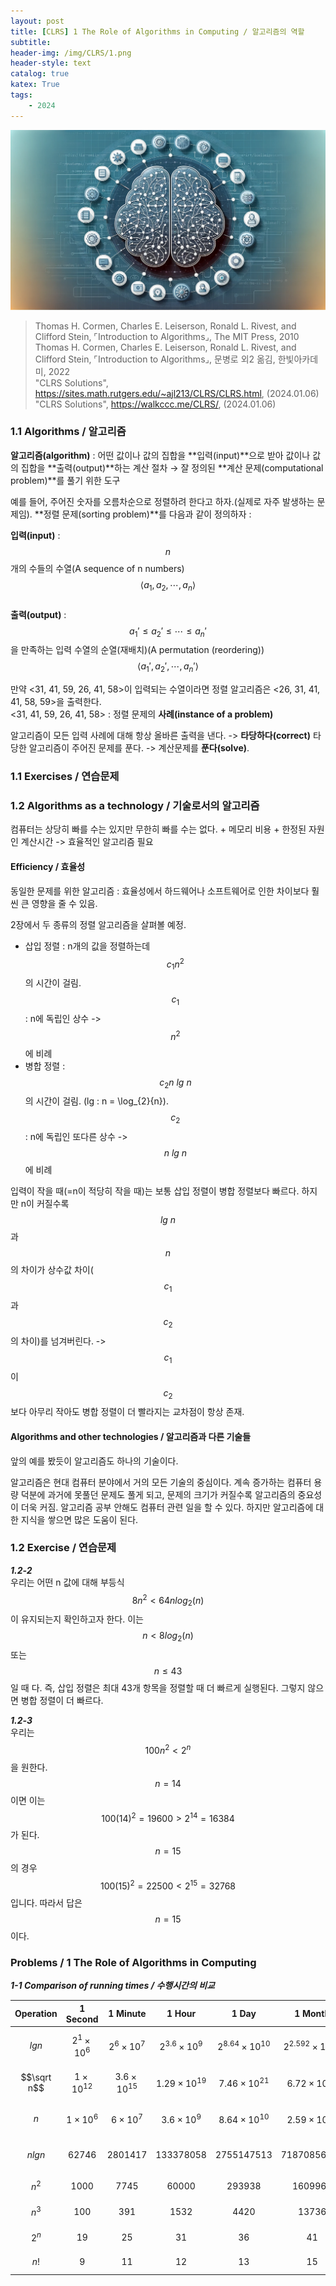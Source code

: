```yaml
---
layout: post
title: [CLRS] 1 The Role of Algorithms in Computing / 알고리즘의 역할
subtitle: 
header-img: /img/CLRS/1.png
header-style: text
catalog: true
katex: True
tags:
	- 2024
---
```


![Alt text](/img/CLRS/1.png)   

>  Thomas H. Cormen, Charles E. Leiserson, Ronald L. Rivest, and Clifford Stein, ⌜Introduction to Algorithms⌟, The MIT Press, 2010   
> Thomas H. Cormen, Charles E. Leiserson, Ronald L. Rivest, and Clifford Stein, ⌜Introduction to Algorithms⌟, 문병로 외2 옮김, 한빛아카데미, 2022   
> "CLRS Solutions", https://sites.math.rutgers.edu/~ajl213/CLRS/CLRS.html, (2024.01.06)   
> "CLRS Solutions", https://walkccc.me/CLRS/, (2024.01.06)   


### 1.1 Algorithms / 알고리즘
**알고리즘(algorithm)** : 어떤 값이나 값의 집합을 **입력(input)**으로 받아 값이나 값의 집합을 **출력(output)**하는 계산 절차 → 잘 정의된 **계산 문제(computational problem)**를 풀기 위한 도구   

예를 들어, 주어진 숫자를 오름차순으로 정렬하려 한다고 하자.(실제로 자주 발생하는 문제임). **정렬 문제(sorting problem)**를 다음과 같이 정의하자 :   

**입력(input)** : $$n$$ 개의 수들의 수열(A sequence of n numbers) $$\langle a_1, a_2, \cdots ,a_n  \rangle$$   
**출력(output)** : $$a_1' \leq a_2' \leq \cdots \leq a_n'$$을 만족하는 입력 수열의 순열(재배치)(A permutation (reordering)) $$\langle a_1', a_2', \cdots ,a_n'  \rangle$$   

만약 <31, 41, 59, 26, 41, 58>이 입력되는 수열이라면 정렬 알고리즘은 <26, 31, 41, 41, 58, 59>을 출력한다.   
<31, 41, 59, 26, 41, 58> : 정렬 문제의 **사례(instance of a problem)**   

알고리즘이 모든 입력 사례에 대해 항상 올바른 출력을 낸다. -> **타당하다(correct)**
타당한 알고리즘이 주어진 문제를 푼다. -> 계산문제를 **푼다(solve)**.   


### 1.1 Exercises / 연습문제


### 1.2 Algorithms as a technology / 기술로서의 알고리즘
컴퓨터는 상당히 빠를 수는 있지만 무한히 빠를 수는 없다. + 메모리 비용 + 한정된 자원인 계산시간 -> 효율적인 알고리즘 필요

#### Efficiency / 효율성
동일한 문제를 위한 알고리즘 : 효율성에서 하드웨어나 소프트웨어로 인한 차이보다 훨씬 큰 영향을 줄 수 있음.   

2장에서 두 종류의 정렬 알고리즘을 살펴볼 예정.
* 삽입 정렬 : n개의 값을 정렬하는데 $$c_1 n^2$$의 시간이 걸림. $$c_1$$ : n에 독립인 상수 -> $$n^2$$에 비례   
* 병합 정렬 : $$c_2 n\:lg \: n$$의 시간이 걸림. (lg \: n = \log_{2}{n}). $$c_2$$ : n에 독립인 또다른 상수 -> $$n\:lg \: n$$에 비례   

입력이 작을 때(=n이 적당히 작을 때)는 보통 삽입 정렬이 병합 정렬보다 빠르다. 하지만 n이 커질수록 $$lg \: n$$과 $$n$$의 차이가 상수값 차이($$c_1$$과 $$c_2$$의 차이)를 넘겨버린다. -> $$c_1$$이 $$c_2$$보다 아무리 작아도 병합 정렬이 더 빨라지는 교차점이 항상 존재.   

#### Algorithms and other technologies / 알고리즘과 다른 기술들
앞의 예를 봤듯이 알고리즘도 하나의 기술이다.

알고리즘은 현대 컴퓨터 분야에서 거의 모든 기술의 중심이다. 계속 증가하는 컴퓨터 용량 덕분에 과거에 못풀던 문제도 풀게 되고, 문제의 크기가 커질수록 알고리즘의 중요성이 더욱 커짐. 알고리즘 공부 안해도 컴퓨터 관련 일을 할 수 있다. 하지만 알고리즘에 대한 지식을 쌓으면 많은 도움이 된다.

### 1.2 Exercise / 연습문제

***1.2-2***   
우리는 어떤 n 값에 대해 부등식 $$8n^2 < 64n log_2(n)$$이 유지되는지 확인하고자 한다. 이는 $$n < 8 log_2 (n)$$ 또는 $$n ≤ 43$$일 때 다. 즉, 삽입 정렬은 최대 43개 항목을 정렬할 때 더 빠르게 실행된다. 그렇지 않으면 병합 정렬이 더 빠르다.   


***1.2-3***   
우리는 $$100n^2 < 2^n$$을 원한다. $$n = 14$$이면 이는 $$100(14)^2 =
19600 > 2^{14} = 16384$$가 된다. $$n = 15$$의 경우 $$100(15)^2 = 22500 < 2^{15} = 32768$$입니다. 따라서 답은 $$n = 15$$이다.   


### Problems / 1 The Role of Algorithms in Computing

***1-1 Comparison of running times / 수행시간의 비교***

| Operation | 1 Second | 1 Minute | 1 Hour | 1 Day | 1 Month | 1 Year | 1 Century |
|:-----------:|:----------:|:----------:|:--------:|:-------:|:---------:|:--------:|:-----------:|
| $$lg n$$      | $$2^1×10^6$$ | $$2^6×10^7$$ | $$2^{3.6}×10^9$$ | $$2^{8.64} × 10^{10}$$ | $$2^{2.592} × 10^{12}$$ | $$2^{3.1536}×10^{13}$$ | $$2^{3.15576}×10^{15}$$ |
| $$\sqrt n$$        | $$1×10^{12}$$  | $$3.6×10^{15}$$ | $$1.29×10^{19}$$ | $$7.46×10^{21}$$ | $$6.72×10^{24}$$ | $$9.95×10^{26}$$ | $$9.96×10^{30}$$ |
| $$n$$         | $$1×10^6$$   | $$6×10^7$$    | $$3.6×10^9$$  | $$8.64×10^{10}$$ | $$2.59×10^{12}$$ | $$3.15×10^{13}$$ | $$3.16×10^{15}$$ |
| $$n lg n$$    | $$62746$$    | $$2801417$$   | $$133378058$$ | $$2755147513$$ | $$71870856404$$ | $$797633893349$$ | $$6.86×10^{13}$$ |
| $$n^2$$       | $$1000$$     | $$7745$$      | $$60000$$    | $$293938$$    | $$1609968$$   | $$5615692$$  | $$56176151$$  |
| $$n^3$$       | $$100$$      | $$391$$       | $$1532$$     | $$4420$$      | $$13736$$     | $$31593$$    | $$146679$$    |
| $$2^n$$       | $$19$$       | $$25$$        | $$31$$       | $$36$$        | $$41$$        | $$44$$       | $$51$$        |
| $$n!$$        | $$9$$        | $$11$$        | $$12$$       | $$13$$        | $$15$$        | $$16$$       | $$17$$        |
